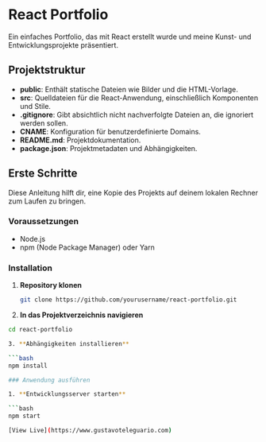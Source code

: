 # React Portfolio

Ein einfaches Portfolio, das mit React erstellt wurde und meine Kunst- und Entwicklungsprojekte präsentiert.

## Projektstruktur

- **public**: Enthält statische Dateien wie Bilder und die HTML-Vorlage.
- **src**: Quelldateien für die React-Anwendung, einschließlich Komponenten und Stile.
- **.gitignore**: Gibt absichtlich nicht nachverfolgte Dateien an, die ignoriert werden sollen.
- **CNAME**: Konfiguration für benutzerdefinierte Domains.
- **README.md**: Projektdokumentation.
- **package.json**: Projektmetadaten und Abhängigkeiten.

## Erste Schritte

Diese Anleitung hilft dir, eine Kopie des Projekts auf deinem lokalen Rechner zum Laufen zu bringen.

### Voraussetzungen

- Node.js
- npm (Node Package Manager) oder Yarn

### Installation

1. **Repository klonen**

   ```bash
   git clone https://github.com/yourusername/react-portfolio.git
   
2. **In das Projektverzeichnis navigieren**

  ```bash
cd react-portfolio

3. **Abhängigkeiten installieren**

  ```bash
npm install

### Anwendung ausführen

1. **Entwicklungsserver starten**

  ```bash
npm start

[View Live](https://www.gustavoteleguario.com)
